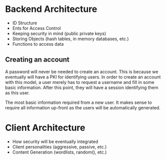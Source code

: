 # Backend Architecture
* ID Structure
* Ents for Access Control
* Keeping security in mind (public private keys)
* Storing Objects (hash tables, in memory databases, etc.)
* Functions to access data

## Creating an account
A password will never be needed to create an account. This is because we
eventually will have a PKI for identifying users. In order to create an account
with this model, a user merely has to request a username and fill in some basic
information. After this point, they will have a session identifying them as
this user.

The most basic information required from a new user. It makes sense to require
all information up-front as the users will be automatically generated.

# Client Architecture
* How security will be eventually integrated
* Client personalities (aggressive, passive, etc.)
* Content Generation (wordlists, random(), etc.)
